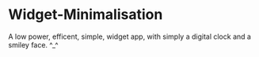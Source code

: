 # Widget-Minimalisation
A low power, efficent, simple, widget app, with simply a digital clock and a smiley face. ^_^
